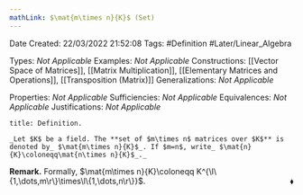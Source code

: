 ```yaml
---
mathLink: $\mat{m\times n}{K}$ (Set)
---
```


<div class="topSpace"></div>

Date Created: 22/03/2022 21:52:08
Tags: #Definition #Later/Linear_Algebra

Types: _Not Applicable_
Examples: _Not Applicable_
Constructions: [[Vector Space of Matrices]], [[Matrix Multiplication]], [[Elementary Matrices and Operations]], [[Transposition (Matrix)]]
Generalizations: _Not Applicable_

Properties: _Not Applicable_
Sufficiencies: _Not Applicable_
Equivalences: _Not Applicable_
Justifications: _Not Applicable_

``` ad-Definition
title: Definition.

_Let $K$ be a field. The **set of $m\times n$ matrices over $K$** is denoted by_ $\mat{m\times n}{K}$_. If $m=n$, write_ $\mat{n}{K}\coloneqq\mat{n\times n}{K}$_._

```

**Remark.** Formally, $\mat{m\times n}{K}\coloneqq K^{\l\{1,\dots,m\r\}\times\l\{1,\dots,n\r\}}$.<span style="float:right;">$\blacklozenge$</span>
